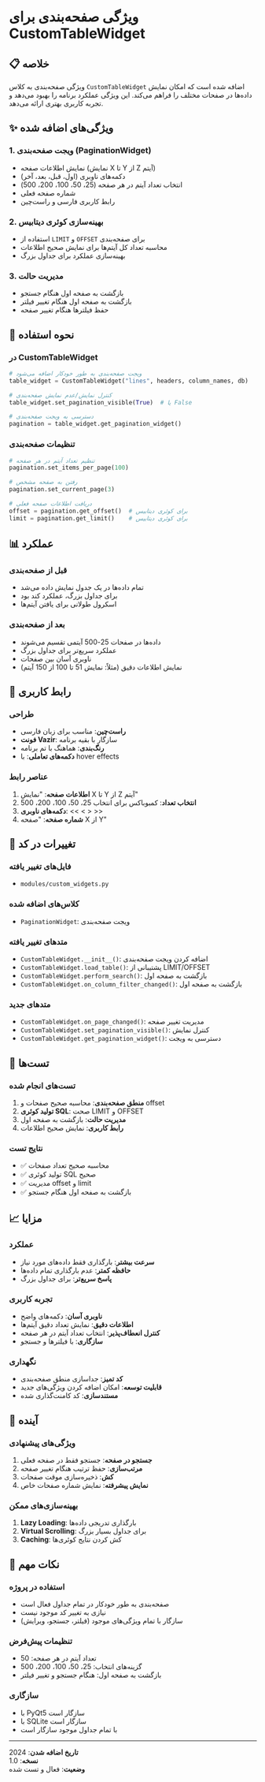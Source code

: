 # ویژگی صفحه‌بندی برای CustomTableWidget

## 📋 خلاصه
ویژگی صفحه‌بندی به کلاس `CustomTableWidget` اضافه شده است که امکان نمایش داده‌ها در صفحات مختلف را فراهم می‌کند. این ویژگی عملکرد برنامه را بهبود می‌دهد و تجربه کاربری بهتری ارائه می‌دهد.

## ✨ ویژگی‌های اضافه شده

### 1. **ویجت صفحه‌بندی (PaginationWidget)**
- نمایش اطلاعات صفحه (نمایش X تا Y از Z آیتم)
- دکمه‌های ناوبری (اول، قبل، بعد، آخر)
- انتخاب تعداد آیتم در هر صفحه (25، 50، 100، 200، 500)
- شماره صفحه فعلی
- رابط کاربری فارسی و راست‌چین

### 2. **بهینه‌سازی کوئری دیتابیس**
- استفاده از `LIMIT` و `OFFSET` برای صفحه‌بندی
- محاسبه تعداد کل آیتم‌ها برای نمایش صحیح اطلاعات
- بهینه‌سازی عملکرد برای جداول بزرگ

### 3. **مدیریت حالت**
- بازگشت به صفحه اول هنگام جستجو
- بازگشت به صفحه اول هنگام تغییر فیلتر
- حفظ فیلترها هنگام تغییر صفحه

## 🔧 نحوه استفاده

### در CustomTableWidget
```python
# ویجت صفحه‌بندی به طور خودکار اضافه می‌شود
table_widget = CustomTableWidget("lines", headers, column_names, db)

# کنترل نمایش/عدم نمایش صفحه‌بندی
table_widget.set_pagination_visible(True)  # یا False

# دسترسی به ویجت صفحه‌بندی
pagination = table_widget.get_pagination_widget()
```

### تنظیمات صفحه‌بندی
```python
# تنظیم تعداد آیتم در هر صفحه
pagination.set_items_per_page(100)

# رفتن به صفحه مشخص
pagination.set_current_page(3)

# دریافت اطلاعات صفحه فعلی
offset = pagination.get_offset()  # برای کوئری دیتابیس
limit = pagination.get_limit()    # برای کوئری دیتابیس
```

## 📊 عملکرد

### قبل از صفحه‌بندی
- تمام داده‌ها در یک جدول نمایش داده می‌شد
- برای جداول بزرگ، عملکرد کند بود
- اسکرول طولانی برای یافتن آیتم‌ها

### بعد از صفحه‌بندی
- داده‌ها در صفحات 25-500 آیتمی تقسیم می‌شوند
- عملکرد سریع‌تر برای جداول بزرگ
- ناوبری آسان بین صفحات
- نمایش اطلاعات دقیق (مثلاً: نمایش 51 تا 100 از 150 آیتم)

## 🎨 رابط کاربری

### طراحی
- **راست‌چین**: مناسب برای زبان فارسی
- **فونت Vazir**: سازگار با بقیه برنامه
- **رنگ‌بندی**: هماهنگ با تم برنامه
- **دکمه‌های تعاملی**: با hover effects

### عناصر رابط
1. **اطلاعات صفحه**: "نمایش X تا Y از Z آیتم"
2. **انتخاب تعداد**: کمبوباکس برای انتخاب 25، 50، 100، 200، 500
3. **دکمه‌های ناوبری**: << < > >>
4. **شماره صفحه**: "صفحه X از Y"

## 🔄 تغییرات در کد

### فایل‌های تغییر یافته
- `modules/custom_widgets.py`

### کلاس‌های اضافه شده
- `PaginationWidget`: ویجت صفحه‌بندی

### متدهای تغییر یافته
- `CustomTableWidget.__init__()`: اضافه کردن ویجت صفحه‌بندی
- `CustomTableWidget.load_table()`: پشتیبانی از LIMIT/OFFSET
- `CustomTableWidget.perform_search()`: بازگشت به صفحه اول
- `CustomTableWidget.on_column_filter_changed()`: بازگشت به صفحه اول

### متدهای جدید
- `CustomTableWidget.on_page_changed()`: مدیریت تغییر صفحه
- `CustomTableWidget.set_pagination_visible()`: کنترل نمایش
- `CustomTableWidget.get_pagination_widget()`: دسترسی به ویجت

## 🧪 تست‌ها

### تست‌های انجام شده
1. **منطق صفحه‌بندی**: محاسبه صحیح صفحات و offset
2. **تولید کوئری SQL**: صحت LIMIT و OFFSET
3. **مدیریت حالت**: بازگشت به صفحه اول
4. **رابط کاربری**: نمایش صحیح اطلاعات

### نتایج تست
- ✅ محاسبه صحیح تعداد صفحات
- ✅ تولید کوئری SQL صحیح
- ✅ مدیریت offset و limit
- ✅ بازگشت به صفحه اول هنگام جستجو

## 📈 مزایا

### عملکرد
- **سرعت بیشتر**: بارگذاری فقط داده‌های مورد نیاز
- **حافظه کمتر**: عدم بارگذاری تمام داده‌ها
- **پاسخ سریع‌تر**: برای جداول بزرگ

### تجربه کاربری
- **ناوبری آسان**: دکمه‌های واضح
- **اطلاعات دقیق**: نمایش تعداد دقیق آیتم‌ها
- **کنترل انعطاف‌پذیر**: انتخاب تعداد آیتم در هر صفحه
- **سازگاری**: با فیلترها و جستجو

### نگهداری
- **کد تمیز**: جداسازی منطق صفحه‌بندی
- **قابلیت توسعه**: امکان اضافه کردن ویژگی‌های جدید
- **مستندسازی**: کد کامنت‌گذاری شده

## 🔮 آینده

### ویژگی‌های پیشنهادی
1. **جستجو در صفحه**: جستجو فقط در صفحه فعلی
2. **مرتب‌سازی**: حفظ ترتیب هنگام تغییر صفحه
3. **کش**: ذخیره‌سازی موقت صفحات
4. **نمایش پیشرفته**: نمایش شماره صفحات خاص

### بهینه‌سازی‌های ممکن
1. **Lazy Loading**: بارگذاری تدریجی داده‌ها
2. **Virtual Scrolling**: برای جداول بسیار بزرگ
3. **Caching**: کش کردن نتایج کوئری‌ها

## 📝 نکات مهم

### استفاده در پروژه
- صفحه‌بندی به طور خودکار در تمام جداول فعال است
- نیازی به تغییر کد موجود نیست
- سازگار با تمام ویژگی‌های موجود (فیلتر، جستجو، ویرایش)

### تنظیمات پیش‌فرض
- تعداد آیتم در هر صفحه: 50
- گزینه‌های انتخاب: 25، 50، 100، 200، 500
- بازگشت به صفحه اول: هنگام جستجو و تغییر فیلتر

### سازگاری
- با PyQt5 سازگار است
- با SQLite سازگار است
- با تمام جداول موجود سازگار است

---

**تاریخ اضافه شدن**: 2024  
**نسخه**: 1.0  
**وضعیت**: فعال و تست شده 